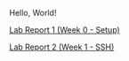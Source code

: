 Hello, World!


[Lab Report 1 (Week 0 - Setup)](lab-report-1-week-0.html)

[Lab Report 2 (Week 1 - SSH)](lab-report-2-week-1.html)
